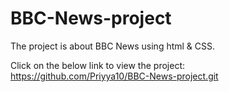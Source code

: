 # BBC-News-project
The project is about BBC News using html & CSS.

Click on the below link to view the project:
https://github.com/Priyya10/BBC-News-project.git
